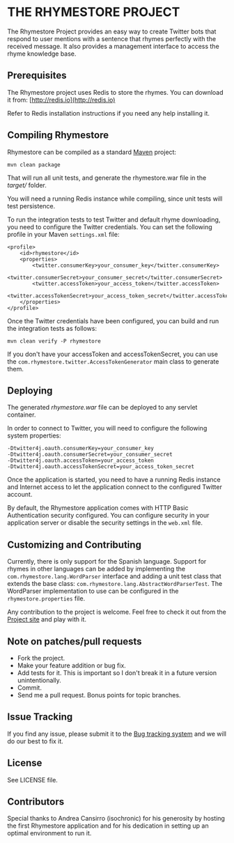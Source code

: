 THE RHYMESTORE PROJECT
======================
       
The Rhymestore Project provides an easy way to create Twitter
bots that respond to user mentions with a sentence that rhymes
perfectly with the received message. It also provides a
management interface to access the rhyme knowledge base. 

Prerequisites
-------------

The Rhymestore project uses Redis to store the rhymes. You
can download it from: [http://redis.io](http://redis.io)

Refer to Redis installation instructions if you need any
help installing it.

Compiling Rhymestore
--------------------

Rhymestore can be compiled as a standard [Maven](http://maven.apache.org/) project:

    mvn clean package
  
That will run all unit  tests, and generate the rhymestore.war file
in the *target/* folder.

You will need a running Redis instance while compiling, since unit tests
will test persistence.

To run the integration tests to test Twitter and default rhyme downloading,
you need to configure the Twitter credentials. You can set the following
profile in your Maven `settings.xml` file:

    <profile>
        <id>rhymestore</id>
        <properties>
            <twitter.consumerKey>your_consumer_key</twitter.consumerKey>
            <twitter.consumerSecret>your_consumer_secret</twitter.consumerSecret>
            <twitter.accessToken>your_access_token</twitter.accessToken>
            <twitter.accessTokenSecret>your_access_token_secret</twitter.accessTokenSecret>
        </properties>
    </profile>
    
Once the Twitter credentials have been configured, you can build and run the
integration tests as follows:

    mvn clean verify -P rhymestore
    
If you don't have your accessToken and accessTokenSecret, you can use the
`com.rhymestore.twitter.AccessTokenGenerator` main class to generate them.

Deploying
---------

The generated *rhymestore.war* file can be deployed to any servlet container.

In order to connect to Twitter, you will need to configure the following system
properties:

    -Dtwitter4j.oauth.consumerKey=your_consumer_key
    -Dtwitter4j.oauth.consumerSecret=your_consumer_secret
    -Dtwitter4j.oauth.accessToken=your_access_token
    -Dtwitter4j.oauth.accessTokenSecret=your_access_token_secret

Once the application is started, you need to have a running Redis instance and
Internet access to let the application connect to the configured Twitter account.

By default, the Rhymestore application comes with HTTP Basic Authentication
security configured. You can configure security in your application server
or disable the security settings in the `web.xml` file.

Customizing and Contributing
----------------------------

Currently, there is only support for the Spanish language. Support for rhymes in other
languages can be added by implementing the `com.rhymestore.lang.WordParser` interface
and adding a unit test class that extends the base class: `com.rhymestore.lang.AbstractWordParserTest`.
The WordParser implementation to use can be configured in the `rhymestore.properties` file.

Any contribution to the project is welcome. Feel free to check
it out from the [Project site](https://github.com/nacx/rhymestore) and play with it.


Note on patches/pull requests
-----------------------------
 
 * Fork the project.
 * Make your feature addition or bug fix.
 * Add tests for it. This is important so I don't break it in a future version unintentionally.
 * Commit.
 * Send me a pull request. Bonus points for topic branches.


Issue Tracking
--------------

If you find any issue, please submit it to the [Bug tracking system](https://github.com/nacx/rhymestore/issues) and we
will do our best to fix it.

License
-------

See LICENSE file.

Contributors
------------

Special thanks to Andrea Cansirro (isochronic) for his generosity by hosting the first
Rhymestore application and for his dedication in setting up an optimal environment to run it.
